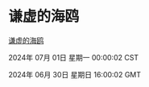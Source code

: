 # 谦虚的海鸥
[谦虚的海鸥](http://219.139.197.100:56308/qxdho/course/base/hotlink/index.php)

2024年 07月 01日 星期一 00:00:02 CST

2024年 06月 30日 星期日 16:00:02 GMT
